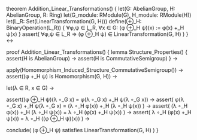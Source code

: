theorem Addition_Linear_Transformations() {
  let(G: AbelianGroup, H: AbelianGroup, R: Ring)
  let(G_module: RModule(G), H_module: RModule(H))
  let(L_R: Set(LinearTransformation(G, H)))
  define(⊕_H: BinaryOperation(L_R)) {
    ∀φ,ψ ∈ L_R, ∀x ∈ G:
    (φ ⊕_H ψ)(x) := φ(x) +_H ψ(x)
  }
  assert(
    ∀φ,ψ ∈ L_R ⇒ (φ ⊕_H ψ) ∈ LinearTransformation(G, H)
  )
} ↔

proof Addition_Linear_Transformations() {
  lemma Structure_Properties() {
    assert(H is AbelianGroup) →
    assert(H is CommutativeSemigroup)
  } →
  
  apply(Homomorphism_Induced_Structure_CommutativeSemigroup()) →
  assert((φ +_H ψ) is Homomorphism(G, H)) →
  
  let(λ ∈ R, x ∈ G) →
  
  assert((φ ⊕_H ψ)(λ ∘_G x) = φ(λ ∘_G x) +_H ψ(λ ∘_G x)) →
  assert(
    φ(λ ∘_G x) +_H ψ(λ ∘_G x) = 
    (λ ∘_H φ(x)) +_H (λ ∘_H ψ(x))
  ) →
  assert(
    (λ ∘_H φ(x)) +_H (λ ∘_H ψ(x)) = 
    λ ∘_H (φ(x) +_H ψ(x))
  ) →
  assert(
    λ ∘_H (φ(x) +_H ψ(x)) = 
    λ ∘_H ((φ ⊕_H ψ)(x))
  ) →
  
  conclude(
    (φ ⊕_H ψ) satisfies LinearTransformation(G, H)
  )
}